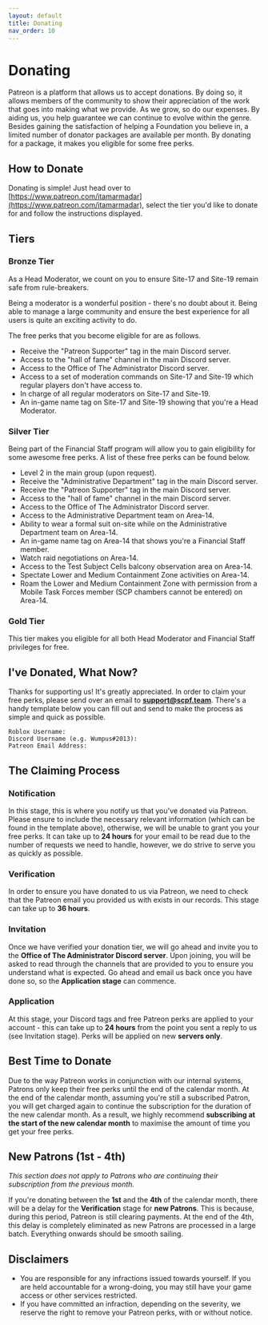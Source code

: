 ```yaml
---
layout: default
title: Donating
nav_order: 10
---
```


# Donating
Patreon is a platform that allows us to accept donations. By doing so, it allows members of the community to show their appreciation of the work that goes into making what we provide. As we grow, so do our expenses. By aiding us, you help guarantee we can continue to evolve within the genre. Besides gaining the satisfaction of helping a Foundation you believe in, a limited number of donator packages are available per month. By donating for a package, it makes you eligible for some free perks.

## How to Donate
Donating is simple! Just head over to [https://www.patreon.com/itamarmadar](https://www.patreon.com/itamarmadar), select the tier you'd like to donate for and follow the instructions displayed.

## Tiers
### Bronze Tier
As a Head Moderator, we count on you to ensure Site-17 and Site-19 remain safe from rule-breakers.

Being a moderator is a wonderful position - there's no doubt about it. Being able to manage a large community and ensure the best experience for all users is quite an exciting activity to do.

The free perks that you become eligible for are as follows.

- Receive the "Patreon Supporter" tag in the main Discord server.
- Access to the "hall of fame" channel in the main Discord server.
- Access to the Office of The Administrator Discord server.
- Access to a set of moderation commands on Site-17 and Site-19 which regular players don't have access to.
- In charge of all regular moderators on Site-17 and Site-19.
- An in-game name tag on Site-17 and Site-19 showing that you're a Head Moderator.

### Silver Tier
Being part of the Financial Staff program will allow you to gain eligibility for some awesome free perks. A list of these free perks can be found below.

- Level 2 in the main group (upon request).
- Receive the "Administrative Department" tag in the main Discord server.
- Receive the "Patreon Supporter" tag in the main Discord server.
- Access to the "hall of fame" channel in the main Discord server.
- Access to the Office of The Administrator Discord server.
- Access to the Administrative Department team on Area-14.
- Ability to wear a formal suit on-site while on the Administrative Department team on Area-14.
- An in-game name tag on Area-14 that shows you're a Financial Staff member.
- Watch raid negotiations on Area-14.
- Access to the Test Subject Cells balcony observation area on Area-14.
- Spectate Lower and Medium Containment Zone activities on Area-14.
- Roam the Lower and Medium Containment Zone with permission from a Mobile Task Forces member (SCP chambers cannot be entered) on Area-14.

### Gold Tier
This tier makes you eligible for all both Head Moderator and Financial Staff privileges for free.

## I've Donated, What Now?
Thanks for supporting us! It's greatly appreciated. In order to claim your free perks, please send over an email to **support@scpf.team**. There's a handy template below you can fill out and send to make the process as simple and quick as possible.

```
Roblox Username:
Discord Username (e.g. Wumpus#2013):
Patreon Email Address:
```

## The Claiming Process
### Notification
In this stage, this is where you notify us that you've donated via Patreon. Please ensure to include the necessary relevant information (which can be found in the template above), otherwise, we will be unable to grant you your free perks. It can take up to **24 hours** for your email to be read due to the number of requests we need to handle, however, we do strive to serve you as quickly as possible.

### Verification
In order to ensure you have donated to us via Patreon, we need to check that the Patreon email you provided us with exists in our records. This stage can take up to **36 hours**.

### Invitation
Once we have verified your donation tier, we will go ahead and invite you to the **Office of The Administrator Discord server**. Upon joining, you will be asked to read through the channels that are provided to you to ensure you understand what is expected. Go ahead and email us back once you have done so, so the **Application stage** can commence.

### Application
At this stage, your Discord tags and free Patreon perks are applied to your account - this can take up to **24 hours** from the point you sent a reply to us (see Invitation stage). Perks will be applied on new **servers only**.

## Best Time to Donate
Due to the way Patreon works in conjunction with our internal systems, Patrons only keep their free perks until the end of the calendar month. At the end of the calendar month, assuming you're still a subscribed Patron, you will get charged again to continue the subscription for the duration of the new calendar month. As a result, we highly recommend **subscribing at the start of the new calendar month** to maximise the amount of time you get your free perks.

## New Patrons (1st - 4th)
*This section does not apply to Patrons who are continuing their subscription from the previous month.*

If you're donating between the **1st** and the **4th** of the calendar month, there will be a delay for the **Verification** stage for **new Patrons**. This is because, during this period, Patreon is still clearing payments. At the end of the 4th, this delay is completely eliminated as new Patrons are processed in a large batch. Everything onwards should be smooth sailing.

## Disclaimers
- You are responsible for any infractions issued towards yourself. If you are held accountable for a wrong-doing, you may still have your game access or other services restricted.
- If you have committed an infraction, depending on the severity, we reserve the right to remove your Patreon perks, with or without notice.